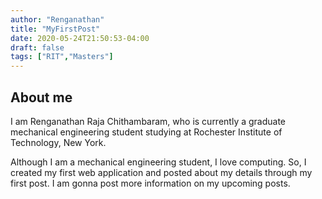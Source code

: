 ```yaml
---
author: "Renganathan"
title: "MyFirstPost"
date: 2020-05-24T21:50:53-04:00
draft: false
tags: ["RIT","Masters"]
---
```


## About me
I am Renganathan Raja Chithambaram, who is currently a graduate mechanical engineering student studying at Rochester Institute of Technology, New York.

Although I am a mechanical engineering student, I love computing. So, I created my first web application and posted about my details through my first post. I am gonna post more information on my upcoming posts.
